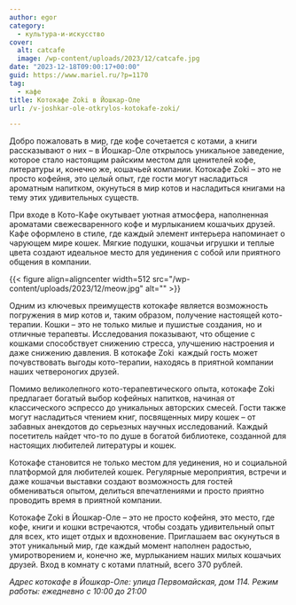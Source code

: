 ```yaml
---
author: egor
category:
  - культура-и-искусство
cover:
  alt: catcafe
  image: /wp-content/uploads/2023/12/catcafe.jpg
date: "2023-12-18T09:00:17+00:00"
guid: https://www.mariel.ru/?p=1170
tag:
  - кафе
title: Котокафе Zoki в Йошкар-Оле
url: /v-joshkar-ole-otkrylos-kotokafe-zoki/

---
```

Добро пожаловать в мир, где кофе сочетается с котами, а книги рассказывают о них – в Йошкар-Оле открылось уникальное заведение, которое стало настоящим райским местом для ценителей кофе, литературы и, конечно же, кошачьей компании. Котокафе Zoki – это не просто кофейня, это целый опыт, где гости могут насладиться ароматным напитком, окунуться в мир котов и насладиться книгами на тему этих удивительных существ.

При входе в Кото-Кафе окутывает уютная атмосфера, наполненная ароматами свежесваренного кофе и мурлыканием кошачьих друзей. Кафе оформлено в стиле, где каждый элемент интерьера напоминает о чарующем мире кошек. Мягкие подушки, кошачьи игрушки и теплые цвета создают идеальное место для уединения с собой или приятного общения в компании.

{{< figure align=aligncenter width=512 src="/wp-content/uploads/2023/12/meow.jpg" alt="" >}}

Одним из ключевых преимуществ котокафе является возможность погружения в мир котов и, таким образом, получение настоящей кото-терапии. Кошки – это не только милые и пушистые создания, но и отличные терапевты. Исследования показывают, что общение с кошками способствует снижению стресса, улучшению настроения и даже снижению давления. В котокафе Zoki  каждый гость может почувствовать выгоды кото-терапии, находясь в приятной компании наших четвероногих друзей.

Помимо великолепного кото-терапевтического опыта, котокафе Zoki предлагает богатый выбор кофейных напитков, начиная от классического эспрессо до уникальных авторских смесей. Гости также могут насладиться чтением книг, посвященных миру кошек – от забавных анекдотов до серьезных научных исследований. Каждый посетитель найдет что-то по душе в богатой библиотеке, созданной для настоящих любителей литературы и кошек.

Котокафе становится не только местом для уединения, но и социальной платформой для любителей кошек. Регулярные мероприятия, встречи и даже кошачьи выставки создают возможность для гостей обмениваться опытом, делиться впечатлениями и просто приятно проводить время в приятной компании.

Котокафе Zoki в Йошкар-Оле – это не просто кофейня, это место, где кофе, книги и кошки встречаются, чтобы создать удивительный опыт для всех, кто ищет отдых и вдохновение. Приглашаем вас окунуться в этот уникальный мир, где каждый момент наполнен радостью, умиротворением и, конечно же, мурлыканием наших милых кошачьих друзей. Вход в комнату с котами платный, всего 370 рублей.

_Адрес котокафе в Йошкар-Оле: улица Первомайская, дом 114._ _Режим работы: ежедневно с 10:00 до 21:00_
